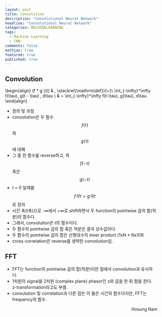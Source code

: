 ```yaml
---
layout: post
title: Convolution
description: "Convolutional Neural Network"
headline: "Convolutional Neural Network"
categories: MACHINELEARNING
tags: 
  - Machine Learning
  - CNN
comments: false
mathjax: true
featured: true
published: true
---
```



## Convolution

\begin{align}
(f * g )(t) & \, \stackrel{\mathrm{def}}{=}\ \int_{-\infty}^\infty f(\tau)\, g(t - \tau) \, d\tau \\
& = \int_{-\infty}^\infty f(t-\tau)\, g(\tau)\, d\tau.
\end{align}

- 정의 및 과정
 - convolution은 두 함수 $$f(\tau)$$ 와 $$g(\tau)$$에 대해
 - 그 중 한 함수를 reverse하고, 즉 $$f(-\tau)$$ 혹은 $$g(-\tau)$$
 - t = 0 일때를 $$f의 \tau = g의 \tau$$로 정의
 - 시간 축(t축)으로 -∞에서 +∞로 shift하면서 두 function의 pointwise 곱의 합(적분)의 함수다.
- 그래서, convolution은 t의 함수이다.
- 두 함수의 pointwise 곱의 합 혹은 적분은 결국 상수값이다.
- 두 함수의 pointwise 곱의 합은 선형대수의 inner product (1xN * Nx1)와 
- cross-correlation은 reverse를 생략한 convolution임.

## FFT
- FFT는 function의 pointwise 곱의 합(적분)이란 점에서 convolution과 유사하다.
- 1차원의 signal을 2차원 (complex plane) phasor인 z와 곱을 한 뒤 합을 한다. z-transformation라고도 부름.
- convulution 및 correlation과 다른 점은 이 둘은 시간의 함수이지만, FFT는 frequency의 함수.

<p align="right"> Hosung Nam <p>
